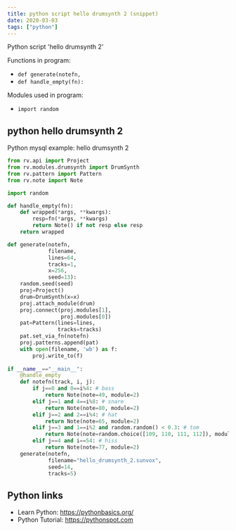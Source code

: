 ```yaml
---
title: python script hello drumsynth 2 (snippet)
date: 2020-03-03
tags: ["python"]
---
```

Python script 'hello drumsynth 2'

Functions in program: 
* `def generate(notefn,`
* `def handle_empty(fn):`

Modules used in program: 
* `import random`

## python hello drumsynth 2

Python mysql example: hello drumsynth 2

```python
from rv.api import Project
from rv.modules.drumsynth import DrumSynth
from rv.pattern import Pattern
from rv.note import Note

import random

def handle_empty(fn):
    def wrapped(*args, **kwargs):
        resp=fn(*args, **kwargs)
        return Note() if not resp else resp
    return wrapped

def generate(notefn,
             filename,             
             lines=64,
             tracks=1,
             x=256,
             seed=13):
    random.seed(seed)
    proj=Project()
    drum=DrumSynth(x=x)
    proj.attach_module(drum)
    proj.connect(proj.modules[1],
                 proj.modules[0])
    pat=Pattern(lines=lines,
                tracks=tracks)
    pat.set_via_fn(notefn)
    proj.patterns.append(pat)
    with open(filename, 'wb') as f:
        proj.write_to(f)
    
if __name__=="__main__":
    @handle_empty
    def notefn(track, i, j):
        if j==0 and 0==i%4: # bass
            return Note(note=49, module=2)
        elif j==1 and 4==i%8: # snare
            return Note(note=80, module=2)
        elif j==2 and 2==i%4: # hat
            return Note(note=65, module=2)
        elif j==3 and 1==i%2 and random.random() < 0.3: # tom
            return Note(note=random.choice([109, 110, 111, 112]), module=2)
        elif j==4 and i==54: # hiss
            return Note(note=77, module=2)
    generate(notefn,
             filename="hello_drumsynth_2.sunvox",
             seed=14,
             tracks=5)


```

## Python links

- Learn Python: https://pythonbasics.org/
- Python Tutorial: https://pythonspot.com
